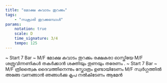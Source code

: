 ```yaml
---
title: "മോക്ഷ കവാടം തുറക്കും"
tags:
    - "സക്രാരി തുറക്കുമ്പോൾ"
params:
    notation: true
    scale: D
    time_signature: 3/4
    tempo: 125
---
```

~ Start 7 Bar ~
M/F
മോക്ഷ കവാടം തുറക്കും
രക്ഷകരാ ഓസ്തിയേ
M/F
ശത്രുവിന്നണികൾ തകർക്കാൻ 
ശക്തിയും തുണയും തരേണം
.
~ Start 7 Bar ~
M/F
ത്രിത്വൈക ദൈവത്തിനെന്നും
സ്തോത്രം ഉണ്ടായിടേണം
M/F
സ്വർഗ്ഗത്തിൽ അങ്ങേ വണങ്ങാൻ
ഞങ്ങൾക്കു കൃപ നൽകിടേണം
ആമേൻ
